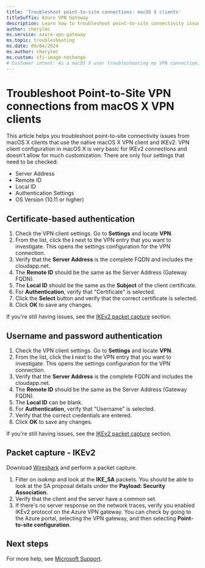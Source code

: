 ```yaml
---
title: 'Troubleshoot point-to-site connections: macOS X clients'
titleSuffix: Azure VPN Gateway
description: Learn how to troubleshoot point-to-site connectivity issues from macOS X using the native VPN client.
author: cherylmc
ms.service: azure-vpn-gateway
ms.topic: troubleshooting
ms.date: 09/04/2024
ms.author: cherylmc
ms.custom: sfi-image-nochange
# Customer intent: As a macOS X user troubleshooting my VPN connection, I want to verify and configure my VPN client settings, so that I can establish a successful point-to-site connection using IKEv2.
---
```


# Troubleshoot Point-to-Site VPN connections from macOS X VPN clients

This article helps you troubleshoot point-to-site connectivity issues from macOS X clients that use the native macOS X VPN client and IKEv2. VPN client configuration in macOS X is very basic for IKEv2 connections and doesn't allow for much customization. There are only four settings that need to be checked:

* Server Address
* Remote ID
* Local ID
* Authentication Settings
* OS Version (10.11 or higher)

## <a name="certificate"></a> Certificate-based authentication

1. Check the VPN client settings. Go to **Settings** and locate **VPN**.
1. From the list, click the **i** next to the VPN entry that you want to investigate. This opens the settings configuration for the VPN connection.
1. Verify that the **Server Address** is the complete FQDN and includes the cloudapp.net.
1. The **Remote ID** should be the same as the Server Address (Gateway FQDN).
1. The **Local ID** should be the same as the **Subject** of the client certificate.
1. For **Authentication**, verify that "Certificate" is selected.
1. Click the **Select** button and verify that the correct certificate is selected.
1. Click **OK** to save any changes.

If you're still having issues, see the [IKEv2 packet capture](#packet) section.

## <a name="ikev2"></a>Username and password authentication

1. Check the VPN client settings. Go to **Settings** and locate **VPN**.
1. From the list, click the **i** next to the VPN entry that you want to investigate. This opens the settings configuration for the VPN connection.
1. Verify that the **Server Address** is the complete FQDN and includes the cloudapp.net.
1. The **Remote ID** should be the same as the Server Address (Gateway FQDN).
1. The **Local ID** can be blank.
1. For **Authentication**, verify that "Username" is selected.
1. Verify that the correct credentials are entered.
1. Click **OK** to save any changes.

If you're still having issues, see the [IKEv2 packet capture](#packet) section.

## <a name="packet"></a>Packet capture - IKEv2

Download [Wireshark](https://www.wireshark.org/#download) and perform a packet capture.

1. Filter on *isakmp* and look at the **IKE_SA** packets. You should be able to look at the SA proposal details under the **Payload: Security Association**.
1. Verify that the client and the server have a common set.
1. If there's no server response on the network traces, verify you enabled IKEv2 protocol on the Azure VPN gateway. You can check by going to the Azure portal, selecting the VPN gateway, and then selecting **Point-to-site configuration**.

## Next steps

For more help, see [Microsoft Support](https://portal.azure.com/?#blade/Microsoft_Azure_Support/HelpAndSupportBlade).

